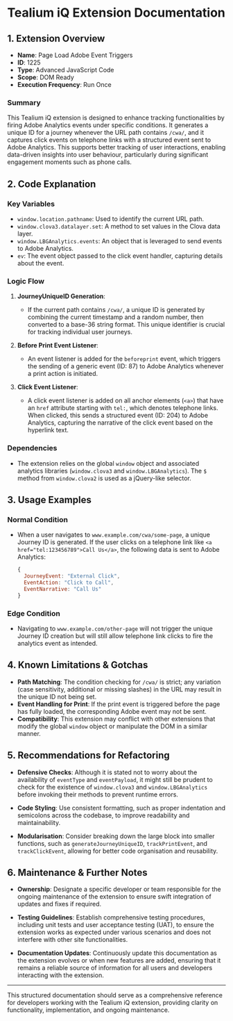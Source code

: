 # Tealium iQ Extension Documentation

## 1. Extension Overview

- **Name**: Page Load Adobe Event Triggers
- **ID**: 1225
- **Type**: Advanced JavaScript Code
- **Scope**: DOM Ready
- **Execution Frequency**: Run Once

### Summary
This Tealium iQ extension is designed to enhance tracking functionalities by firing Adobe Analytics events under specific conditions. It generates a unique ID for a journey whenever the URL path contains `/cwa/`, and it captures click events on telephone links with a structured event sent to Adobe Analytics. This supports better tracking of user interactions, enabling data-driven insights into user behaviour, particularly during significant engagement moments such as phone calls.

## 2. Code Explanation

### Key Variables
- `window.location.pathname`: Used to identify the current URL path.
- `window.clova3.datalayer.set`: A method to set values in the Clova data layer.
- `window.LBGAnalytics.events`: An object that is leveraged to send events to Adobe Analytics.
- `ev`: The event object passed to the click event handler, capturing details about the event.

### Logic Flow
1. **JourneyUniqueID Generation**: 
   - If the current path contains `/cwa/`, a unique ID is generated by combining the current timestamp and a random number, then converted to a base-36 string format. This unique identifier is crucial for tracking individual user journeys.

2. **Before Print Event Listener**: 
   - An event listener is added for the `beforeprint` event, which triggers the sending of a generic event (ID: 87) to Adobe Analytics whenever a print action is initiated.

3. **Click Event Listener**: 
   - A click event listener is added on all anchor elements (`<a>`) that have an `href` attribute starting with `tel:`, which denotes telephone links. When clicked, this sends a structured event (ID: 204) to Adobe Analytics, capturing the narrative of the click event based on the hyperlink text.

### Dependencies
- The extension relies on the global `window` object and associated analytics libraries (`window.clova3` and `window.LBGAnalytics`). The `$` method from `window.clova2` is used as a jQuery-like selector.

## 3. Usage Examples

### Normal Condition
- When a user navigates to `www.example.com/cwa/some-page`, a unique Journey ID is generated. If the user clicks on a telephone link like `<a href="tel:123456789">Call Us</a>`, the following data is sent to Adobe Analytics:
  ```javascript
  {
    JourneyEvent: "External Click",
    EventAction: "Click to Call",
    EventNarrative: "Call Us"
  }
  ```

### Edge Condition
- Navigating to `www.example.com/other-page` will not trigger the unique Journey ID creation but will still allow telephone link clicks to fire the analytics event as intended.

## 4. Known Limitations & Gotchas

- **Path Matching**: The condition checking for `/cwa/` is strict; any variation (case sensitivity, additional or missing slashes) in the URL may result in the unique ID not being set.
- **Event Handling for Print**: If the print event is triggered before the page has fully loaded, the corresponding Adobe event may not be sent.
- **Compatibility**: This extension may conflict with other extensions that modify the global `window` object or manipulate the DOM in a similar manner.

## 5. Recommendations for Refactoring

- **Defensive Checks**: Although it is stated not to worry about the availability of `eventType` and `eventPayload`, it might still be prudent to check for the existence of `window.clova3` and `window.LBGAnalytics` before invoking their methods to prevent runtime errors.
  
- **Code Styling**: Use consistent formatting, such as proper indentation and semicolons across the codebase, to improve readability and maintainability.

- **Modularisation**: Consider breaking down the large block into smaller functions, such as `generateJourneyUniqueID`, `trackPrintEvent`, and `trackClickEvent`, allowing for better code organisation and reusability.

## 6. Maintenance & Further Notes

- **Ownership**: Designate a specific developer or team responsible for the ongoing maintenance of the extension to ensure swift integration of updates and fixes if required.

- **Testing Guidelines**: Establish comprehensive testing procedures, including unit tests and user acceptance testing (UAT), to ensure the extension works as expected under various scenarios and does not interfere with other site functionalities.

- **Documentation Updates**: Continuously update this documentation as the extension evolves or when new features are added, ensuring that it remains a reliable source of information for all users and developers interacting with the extension.

--- 

This structured documentation should serve as a comprehensive reference for developers working with the Tealium iQ extension, providing clarity on functionality, implementation, and ongoing maintenance.